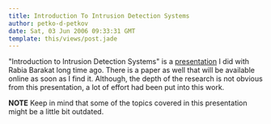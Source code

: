 ```yaml
---
title: Introduction To Intrusion Detection Systems
author: petko-d-petkov
date: Sat, 03 Jun 2006 09:33:31 GMT
template: this/views/post.jade
---
```


"Introduction to Intrusion Detection Systems" is a [presentation](http://www.gnucitizen.org/static/blog/2006/06/introduction-to-intrusion-detection-systems.swf) I did with Rabia Barakat long time ago. There is a paper as well that will be available online as soon as I find it. Although, the depth of the research is not obvious from this presentation, a lot of effort had been put into this work.

**NOTE** Keep in mind that some of the topics covered in this presentation might be a little bit outdated.
